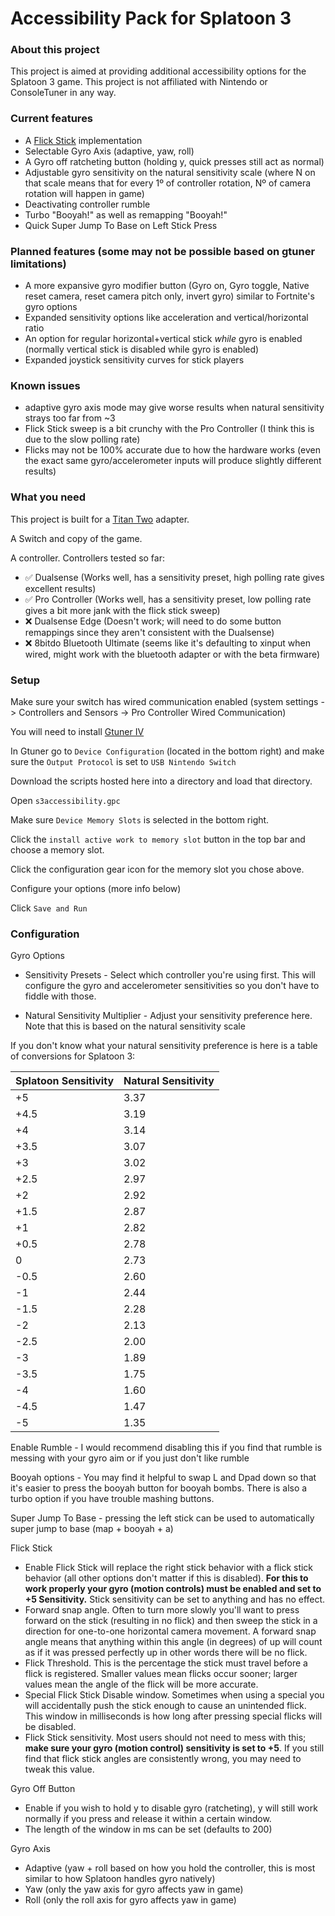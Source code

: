 # Accessibility Pack for Splatoon 3

### About this project

This project is aimed at providing additional accessibility options for the Splatoon 3 game. This project is not affiliated with Nintendo or ConsoleTuner in any way.

### Current features

- A [Flick Stick](https://www.youtube.com/watch?v=C5L_Px3dFtE) implementation
- Selectable Gyro Axis (adaptive, yaw, roll)
- A Gyro off ratcheting button (holding y, quick presses still act as normal)
- Adjustable gyro sensitivity on the natural sensitivity scale (where N on that scale means that for every 1º of controller rotation, Nº of camera rotation will happen in game)
- Deactivating controller rumble
- Turbo "Booyah!" as well as remapping "Booyah!"
- Quick Super Jump To Base on Left Stick Press

### Planned features (some may not be possible based on gtuner limitations)

- A more expansive gyro modifier button (Gyro on, Gyro toggle, Native reset camera, reset camera pitch only, invert gyro) similar to Fortnite's gyro options
- Expanded sensitivity options like acceleration and vertical/horizontal ratio
- An option for regular horizontal+vertical stick *while* gyro is enabled (normally vertical stick is disabled while gyro is enabled)
- Expanded joystick sensitivity curves for stick players

### Known issues

- adaptive gyro axis mode may give worse results when natural sensitivity strays too far from ~3
- Flick Stick sweep is a bit crunchy with the Pro Controller (I think this is due to the slow polling rate)
- Flicks may not be 100% accurate due to how the hardware works (even the exact same gyro/accelerometer inputs will produce slightly different results)

### What you need

This project is built for a [Titan Two](https://www.consoletuner.com/products/titan-two/) adapter.

A Switch and copy of the game.

A controller. Controllers tested so far:

- ✅ Dualsense (Works well, has a sensitivity preset, high polling rate gives excellent results)
- ✅ Pro Controller (Works well, has a sensitivity preset, low polling rate gives a bit more jank with the flick stick sweep)
- ❌ Dualsense Edge (Doesn't work; will need to do some button remappings since they aren't consistent with the Dualsense)
- ❌ 8bitdo Bluetooth Ultimate (seems like it's defaulting to xinput when wired, might work with the bluetooth adapter or with the beta firmware)

### Setup

Make sure your switch has wired communication enabled (system settings -> Controllers and Sensors -> Pro Controller Wired Communication)

You will need to install [Gtuner IV](https://www.consoletuner.com/titan-two-downloads/)

In Gtuner go to `Device Configuration` (located in the bottom right) and make sure the `Output Protocol` is set to `USB Nintendo Switch`

 Download the scripts hosted here into a directory and load that directory.

 Open `s3accessibility.gpc`

 Make sure `Device Memory Slots` is selected in the bottom right.

 Click the `install active work to memory slot` button in the top bar and choose a memory slot.

 Click the configuration gear icon for the memory slot you chose above.

 Configure your options (more info below)

 Click `Save and Run`


### Configuration

Gyro Options

 - Sensitivity Presets - Select which controller you're using first. This will configure the gyro and accelerometer sensitivities so you don't have to fiddle with those.

- Natural Sensitivity Multiplier - Adjust your sensitivity preference here. Note that this is based on the natural sensitivity scale

If you don't know what your natural sensitivity preference is here is a table of conversions for Splatoon 3:

| Splatoon Sensitivity | Natural Sensitivity |
| -------------------- | ------------------- |
| +5                   | 3.37                |
| +4.5                 | 3.19                |
| +4                   | 3.14                |
| +3.5                 | 3.07                |
| +3                   | 3.02                |
| +2.5                 | 2.97                |
| +2                   | 2.92                |
| +1.5                 | 2.87                |
| +1                   | 2.82                |
| +0.5                 | 2.78                |
| 0                    | 2.73                |
| -0.5                 | 2.60                |
| -1                   | 2.44                |
| -1.5                 | 2.28                |
| -2                   | 2.13                |
| -2.5                 | 2.00                |
| -3                   | 1.89                |
| -3.5                 | 1.75                |
| -4                   | 1.60                |
| -4.5                 | 1.47                |
| -5                   | 1.35                |

Enable Rumble - I would recommend disabling this if you find that rumble is messing with your gyro aim or if you just don't like rumble

Booyah options - You may find it helpful to swap L and Dpad down so that it's easier to press the booyah button for booyah bombs. There is also a turbo option if you have trouble mashing buttons.

Super Jump To Base - pressing the left stick can be used to automatically super jump to base (map + booyah + a)

Flick Stick
  - Enable Flick Stick will replace the right stick behavior with a flick stick behavior (all other options don't matter if this is disabled).
    **For this to work properly your gyro (motion controls) must be enabled and set to +5 Sensitivity.** Stick sensitivity can be set to anything and has no effect.
  - Forward snap angle. Often to turn more slowly you'll want to press forward on the stick (resulting in no flick) and then sweep the stick in a direction for one-to-one horizontal camera movement. A forward snap angle means that anything within this angle (in degrees) of up will count as if it was pressed perfectly up in other words there will be no flick.
  - Flick Threshold. This is the percentage the stick must travel before a flick is registered. Smaller values mean flicks occur sooner; larger values mean the angle of the flick will be more accurate.
  - Special Flick Stick Disable window. Sometimes when using a special you will accidentally push the stick enough to cause an unintended flick. This window in milliseconds is how long after pressing special flicks will be disabled.
  - Flick Stick sensitivity. Most users should not need to mess with this; **make sure your gyro (motion control) sensitivity is set to +5**. If you still find that flick stick angles are consistently wrong, you may need to tweak this value.


Gyro Off Button
 - Enable if you wish to hold y to disable gyro (ratcheting), y will still work normally if you press and release it within a certain window.
 - The length of the window in ms can be set (defaults to 200)

Gyro Axis
- Adaptive (yaw + roll based on how you hold the controller, this is most similar to how Splatoon handles gyro natively)
- Yaw (only the yaw axis for gyro affects yaw in game)
- Roll (only the roll axis for gyro affects yaw in game)
